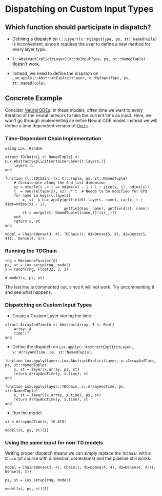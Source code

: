 # Dispatching on Custom Input Types

## Which function should participate in dispatch?

* Defining a dispatch on `(::Layer)(x::MyInputType, ps, st::NamedTuple)` is inconvenient, since it requires the user to define a new method for every layer type.

* `(::AbstractExplicitLayer)(x::MyInputType, ps, st::NamedTuple)` doesn't work.

* Instead, we need to define the dispatch on `Lux.apply(::AbstractExplicitLayer, x::MyInputType, ps, st::NamedTuple)`.

## Concrete Example

Consider [Neural ODEs](https://implicit-layers-tutorial.org/neural_odes/). In these models,
often time we want to every iteration of the neural network to take the current time as
input. Here, we won't go through implementing an entire Neural ODE model. Instead we will
define a time dependent version of [`Chain`](@ref).

### Time-Dependent Chain Implementation

```@example dispatch
using Lux, Random

struct TDChain{L <: NamedTuple} <: Lux.AbstractExplicitContainerLayer{(:layers,)}
    layers::L
end

function (l::TDChain)((x, t)::Tuple, ps, st::NamedTuple)
    # Concatenate along the 2nd last dimension
    sz = ntuple(i -> i == ndims(x) - 1 ? 1 : size(x, i), ndims(x))
    t_ = ones(eltype(x), sz) .* t  # Needs to be modified for GPU
    for name in keys(l.layers)
        x, st_ = Lux.apply(getfield(l.layers, name), cat(x, t_; dims=ndims(x) - 1),
                           getfield(ps, name), getfield(st, name))
        st = merge(st, NamedTuple{(name,)}((st_,)))
    end
    return x, st
end

model = Chain(Dense(3, 4), TDChain((; d1=Dense(5, 4), d2=Dense(5, 4))), Dense(4, 1))
```

### Running the TDChain

```@example dispatch
rng = MersenneTwister(0)
ps, st = Lux.setup(rng, model)
x = randn(rng, Float32, 3, 2)

# model(x, ps, st)
```

The last line is commented out, since it will not work. Try uncommenting it and see what
happens.

### Dispatching on Custom Input Types

* Create a Custom Layer storing the time.

```@example dispatch
struct ArrayAndTime{A <: AbstractArray, T <: Real}
    array::A
    time::T
end
```

* Define the dispatch on `Lux.apply(::AbstractExplicitLayer, x::ArrayAndTime, ps, st::NamedTuple)`.

```@example dispatch
function Lux.apply(layer::Lux.AbstractExplicitLayer, x::ArrayAndTime, ps, st::NamedTuple)
    y, st = layer(x.array, ps, st)
    return ArrayAndTime(y, x.time), st
end

function Lux.apply(layer::TDChain, x::ArrayAndTime, ps, st::NamedTuple)
    y, st = layer((x.array, x.time), ps, st)
    return ArrayAndTime(y, x.time), st
end
```

* Run the model.

```@example dispatch
xt = ArrayAndTime(x, 10.0f0)

model(xt, ps, st)[1]
```

### Using the same input for non-TD models

Writing proper dispatch means we can simply replace the `TDChain` with a `Chain` (of course
with dimension corrections) and the pipeline still works.

```@example dispatch
model = Chain(Dense(3, 4), Chain((; d1=Dense(4, 4), d2=Dense(4, 4))), Dense(4, 1))

ps, st = Lux.setup(rng, model)

model(xt, ps, st)[1]
```
